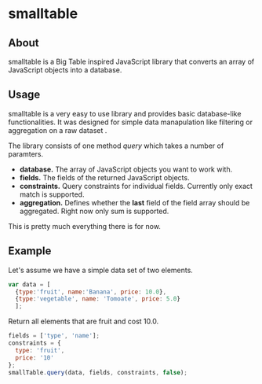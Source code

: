 # smalltable

## About

smalltable is a Big Table inspired JavaScript library that converts an array of JavaScript objects into a database.

## Usage

smalltable is a very easy to use library and provides basic database-like functionalities. It was designed for simple data manapulation like filtering or aggregation on a raw dataset .

The library consists of one method *query* which takes a number of paramters. 

* **database.** The array of JavaScript objects you want to work with.
* **fields.** The fields of the returned JavaScript objects.
* **constraints.** Query constraints for individual fields. Currently only exact match is supported. 
* **aggregation.** Defines whether the **last** field of the field array should be aggregated. Right now only sum is supported. 
 
This is pretty much everything there is for now.

## Example

Let's assume we have a simple data set of two elements.

``` javascript
var data = [
  {type:'fruit', name:'Banana', price: 10.0},
  {type:'vegetable', name: 'Tomoate', price: 5.0}
  ];
```

Return all elements that are fruit and cost 10.0. 

``` javascript
fields = ['type', 'name'];
constraints = {
  type: 'fruit',
  price: '10'
};
smallTable.query(data, fields, constraints, false);
```





